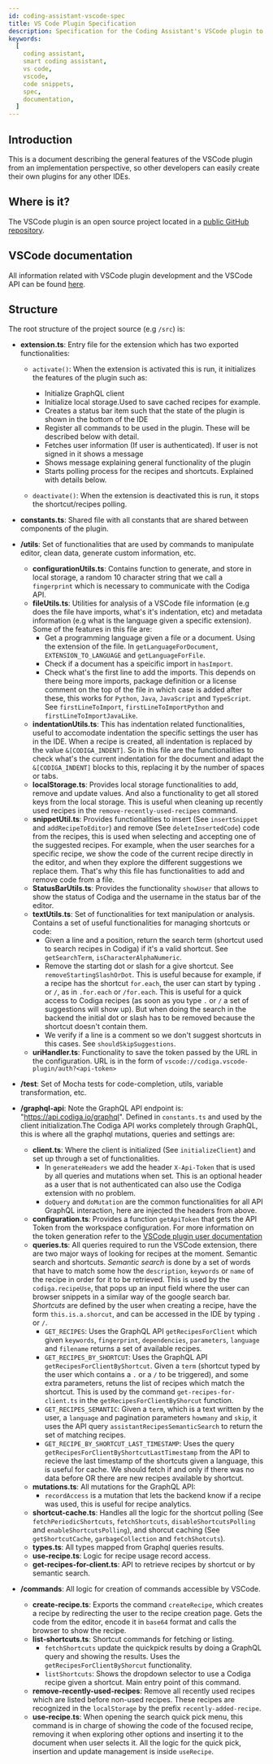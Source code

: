 ```yaml
---
id: coding-assistant-vscode-spec
title: VS Code Plugin Specification
description: Specification for the Coding Assistant's VSCode plugin to document queries, authentication, and recipes management
keywords:
  [
    coding assistant,
    smart coding assistant,
    vs code,
    vscode,
    code snippets,
    spec,
    documentation,
  ]
---
```


## Introduction

This is a document describing the general features of the VSCode plugin from an implementation perspective, so other developers can easily create their own plugins for any other IDEs.

## Where is it?

The VSCode plugin is an open source project located in a [public GitHub repository](https://github.com/codiga/vscode-plugin/).

## VSCode documentation

All information related with VSCode plugin development and the VSCode API can be found [here](https://code.visualstudio.com/api).

## Structure

The root structure of the project source (e.g `/src`) is:

- **extension.ts**: Entry file for the extension which has two exported functionalities:
    - `activate()`: When the extension is activated this is run, it initializes the features of the plugin such as:
        - Initialize GraphQL client
        - Initialize local storage.Used to save cached recipes for example.
        - Creates a status bar item such that the state of the plugin is shown in the bottom of the IDE
        - Register all commands to be used in the plugin. These will be described below with detail.
        - Fetches user information (If user is authenticated). If user is not signed in it shows a message
        - Shows message explaining general functionality of the plugin
        - Starts polling process for the recipes and shortcuts. Explained with details below.

    - `deactivate()`: When the extension is deactivated this is run, it stops the shortcut/recipes polling.

- **constants.ts**: Shared file with all constants that are shared between components of the plugin.

- **/utils**: Set of functionalities that are used by commands to manipulate editor, clean data, generate custom information, etc.
    - **configurationUtils.ts**: Contains function to generate, and store in local storage, a random 10 character string that we call a `fingerprint` which is necessary to communicate with the Codiga API.
    - **fileUtils.ts**: Utilities for analysis of a VSCode file information (e.g does the file have imports, what's it's indentation, etc) and metadata information (e.g what is the language given a specific extension). Some of the features in this file are:
        - Get a programming language given a file or a document. Using the extension of the file. In `getLanguageForDocument`, `EXTENSION_TO_LANGUAGE` and `getLanguageForFile`.
        - Check if a document has a speicific import in `hasImport`.
        - Check what's the first line to add the imports. This depends on there being more imports, package definition or a license comment on the top of the file in which case is added after these, this works for `Python`, `Java`, `JavaScript` and `TypeScript`. See `firstLineToImport`, `firstLineToImportPython` and `firstLineToImportJavaLike`.
    - **indentationUtils.ts**: This has indentation related functionalities, useful to accomodate indentation the specific settings the user has in the IDE. When a recipe is created, all indentation is replaced by the value `&[CODIGA_INDENT]`. So in this file are the functionalities to check what's the current indentation for the document and adapt the `&[CODIGA_INDENT]` blocks to this, replacing it by the number of spaces or tabs.
    - **localStorage.ts**: Provides local storage functionalities to add, remove and update values. And also a functionality to get all stored keys from the local storage. This is useful when cleaning up recently used recipes in the `remove-recently-used-recipes` command.
    - **snippetUtil.ts**: Provides functionalities to insert (See `insertSnippet` and `addRecipeToEditor`) and remove (See `deleteInsertedCode`) code from the recipes, this is used when selecting and accepting one of the suggested recipes. For example, when the user searches for a specific recipe, we show the code of the current recipe directly in the editor, and when they explore the different suggestions we replace them. That's why this file has functionalities to add and remove code from a file.
    - **StatusBarUtils.ts**: Provides the functionality `showUser` that allows to show the status of Codiga and the username in the status bar of the editor.
    - **textUtils.ts**: Set of functionalities for text manipulation or analysis. Contains a set of useful functionalities for managing shortcuts or code:
        - Given a line and a position, return the search term (shortcut used to search recipes in Codiga) if it's a valid shortcut. See `getSearchTerm`, `isCharacterAlphaNumeric`.
        - Remove the starting dot or slash for a give shortcut. See `removeStartingSlashOrDot`. This is useful because for example, if a recipe has the shortcut `for.each`, the user can start by typing `.` or `/`, as in `.for.each` or `/for.each`. This is useful for a quick access to Codiga recipes (as soon as you type `.` or `/` a set of suggestions will show up). But when doing the search in the backend the initial dot or slash has to be removed because the shortcut doesn't contain them.
        - We verify if a line is a comment so we don't suggest shortcuts in this cases. See `shouldSkipSuggestions`.
    - **uriHandler.ts**: Functionality to save the token passed by the URL in the configuration. URL is in the form of `vscode://codiga.vscode-plugin/auth?<api-token>`

- **/test**: Set of Mocha tests for code-completion, utils, variable transformation, etc.

- **/graphql-api**: Note the GraphQL API endpoint is: "https://api.codiga.io/graphql". Defined in `constants.ts` and used by the client initialization.The Codiga API works completely through GraphQL, this is where all the graphql mutations, queries and settings are:
    - **client.ts**: Where the client is initialized (See `initializeClient`) and set up through a set of functionalities.
        - In `generateHeaders` we add the header `X-Api-Token` that is used by all queries and mutations when set. This is an optional header as a user that is not authenticated can also use the Codiga extension with no problem. 
        - `doQuery` and `doMutation` are the common functionalities for all API GraphQL interaction, here are injected the headers from above.
    - **configuration.ts**: Provides a function `getApiToken` that gets the API Token from the workspace configuration. For more information on the token generation refer to the [VSCode plugin user documentation](https://doc.codiga.io/docs/coding-assistant/coding-assistant-vscode/#linking-your-codiga-account)
    - **queries.ts**: All queries required to run the VSCode extension, there are two major ways of looking for recipes at the moment. Semantic search and shortcuts. *Semantic search* is done by a set of words that have to match some how the `description`, `keywords` or `name` of the recipe in order for it to be retrieved. This is used by the `codiga.recipeUse`, that pops up an input field where the user can browser snippets in a similar way of the google search bar. *Shortcuts* are defined by the user when creating a recipe, have the form `this.is.a.shorcut`, and can be accessed in the IDE by typing `.` or `/`.
        - `GET_RECIPES`: Uses the GraphQL API `getRecipesForClient` which given `keywords`, `fingerprint`, `dependencies`, `parameters`, `language` and `filename` returns a set of available recipes.
        - `GET_RECIPES_BY_SHORTCUT`: Uses the GraphQL API `getRecipesForClientByShortcut`. Given a `term` (shortcut typed by the user which contains a `.` or a `/` to be triggered), and some extra parameters, retuns the list of recipes which match the shortcut. This is used by the command `get-recipes-for-client.ts` in the `getRecipesForClientByShorcut` function.
        - `GET_RECIPES_SEMANTIC`: Given a `term`, which is a text written by the user, a `language` and pagination parameters `howmany` and `skip`, it uses the API query `assistantRecipesSemanticSearch` to return the set of matching recipes.
        - `GET_RECIPE_BY_SHORTCUT_LAST_TIMESTAMP`: Uses the query `getRecipesForClientByShortcutLastTimestamp` from the API to recieve the last timestamp of the shortcuts given a language, this is useful for cache. We should fetch if and only if there was no data before OR there are new recipes available by shortcut.
    - **mutations.ts**: All mutations for the GraphQL API:
        - `recordAccess` is a mutation that lets the backend know if a recipe was used, this is useful for recipe analytics.
    - **shortcut-cache.ts**: Handles all the logic for the shortcut polling (See `fetchPeriodicShortcuts`, `fetchShortcuts`, `disableShortcutsPolling` and `enableShortcutsPolling`), and shorcut caching (See `getShortcutCache`, `garbageCollection` and `fetchShotcuts`).
    - **types.ts**: All types mapped from Graphql queries results.
    - **use-recipe.ts**: Logic for recipe usage record access.
    - **get-recipes-for-client.ts**: API to retrieve recipes by shortcut or by semantic search.

- **/commands**: All logic for creation of commands accessible by VSCode.
    - **create-recipe.ts**: Exports the command `createRecipe`, which creates a recipe by redirecting the user to the recipe creation page. Gets the code from the editor, encode it in `base64` format and calls the browser to show the recipe.
    - **list-shortcuts.ts**: Shortcut commands for fetching or listing.
        - `fetchShortcuts` update the quickpick results by doing a GraphQL query and showing the results. Uses the `getRecipesForClientByShorcut` functionality.
        - `listShortcuts`: Shows the dropdown selector to use a Codiga recipe given a shortcut. Main entry point of this command.
    - **remove-recently-used-recipes**: Remove all recently used recipes which are listed before non-used recipes. These recipes are recognized in the `localStorage` by the prefix `recently-added-recipe`.
    - **use-recipe.ts**: When opening the search quick pick menu, this command is in charge of showing the code of the focused recipe, removing it when exploring other options and inserting it to the document when user selects it. All the logic for the quick pick, insertion and update management is inside `useRecipe`.
